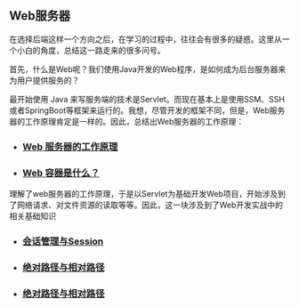 ## Web服务器

在选择后端这样一个方向之后，在学习的过程中，往往会有很多的疑惑。这里从一个小白的角度，总结这一路走来的很多问号。

首先，什么是Web呢？我们使用Java开发的Web程序，是如何成为后台服务器来为用户提供服务的？

最开始使用 Java 来写服务端的技术是Servlet。而现在基本上是使用SSM、SSH或者SpringBoot等框架来运行的。我想，尽管开发的框架不同，但是，Web服务器的工作原理肯定是一样的。因此，总结出Web服务器的工作原理：

- ### [Web 服务器的工作原理](./docs/Web/Web-001Web服务器工作原理.md)

- ### [Web 容器是什么？](./docs/Web/Web-002Web容器是什么？.md)

理解了web服务器的工作原理，于是以Servlet为基础开发Web项目，开始涉及到了网络请求、对文件资源的读取等等。因此，这一块涉及到了Web开发实战中的相关基础知识

- ### [会话管理与Session](./docs/Web/Web-003会话与状态管理之Session机制.md)
- ### [绝对路径与相对路径](./docs/Web/Web-004绝对路径与相对路径.md)
- ### [绝对路径与相对路径](./docs/Web/Web-004绝对路径与相对路径.md)


